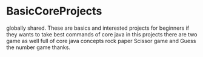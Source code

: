 # BasicCoreProjects
globally shared.
These are basics and interested projects for beginners if they wants to take best commands of core java in this projects there are two game as well full of core java concepts rock paper Scissor game and Guess the number game thanks.
